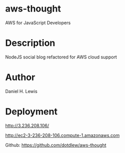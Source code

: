 # aws-thought
AWS for JavaScript Developers

# Description
NodeJS social blog refactored for AWS cloud support

# Author
Daniel H. Lewis

# Deployment
http://3.236.208.106/

http://ec2-3-236-208-106.compute-1.amazonaws.com

Github: https://github.com/dotdlew/aws-thought
